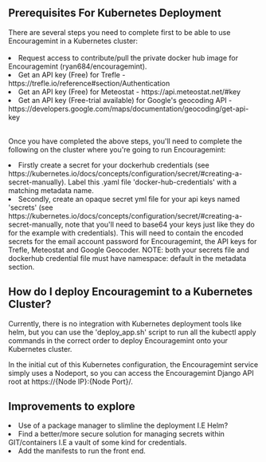 <h2>Prerequisites For Kubernetes Deployment</h2>
There are several steps you need to complete first to be able to use Encouragemint in a Kubernetes cluster:<br><br>

<li>Request access to contribute/pull the private docker hub image for Encouragemint (ryan684/encouragemint).</li>
<li>Get an API key (Free) for Trefle - https://trefle.io/reference#section/Authentication</li>
<li>Get an API key (Free) for Meteostat - https://api.meteostat.net/#key</li>
<li>Get an API key (Free-trial available) for Google's geocoding API -
https://developers.google.com/maps/documentation/geocoding/get-api-key</li><br>

Once you have completed the above steps, you'll need to complete the following on the cluster where you're going to
run Encouragemint:<br>

<li>Firstly create a secret for your dockerhub credentials (see
https://kubernetes.io/docs/concepts/configuration/secret/#creating-a-secret-manually). Label this .yaml file
'docker-hub-credentials' with a matching metadata name.</li>
<li>Secondly, create an opaque secret yml file for your api keys named 'secrets'
(see https://kubernetes.io/docs/concepts/configuration/secret/#creating-a-secret-manually, note that you'll need
to base64 your keys just like they do for the example with credentials). This will need to contain the encoded
secrets for the email account password for Encouragemint, the API keys for Trefle, Meteostat and Google Geocoder. NOTE:
both your secrets file and dockerhub credential file must have namespace: default in the metadata section.</li>

<h2>How do I deploy Encouragemint to a Kubernetes Cluster?</h2>
Currently, there is no integration with Kubernetes deployment tools like helm, but you can use the 'deploy_app.sh'
script to run all the kubectl apply commands in the correct order to deploy Encouragemint onto your Kubernetes cluster.

In the initial cut of this Kubernetes configuration, the Encouragemint service simply uses a Nodeport, so you
can access the Encouragemint Django API root at https://{Node IP}:{Node Port}/.

<h2>Improvements to explore</h2>
<li>Use of a package manager to slimline the deployment I.E Helm?</li>
<li>Find a better/more secure solution for managing secrets within GIT/containers I.E a vault of some kind
for credentials.</li>
<li>Add the manifests to run the front end.</li>